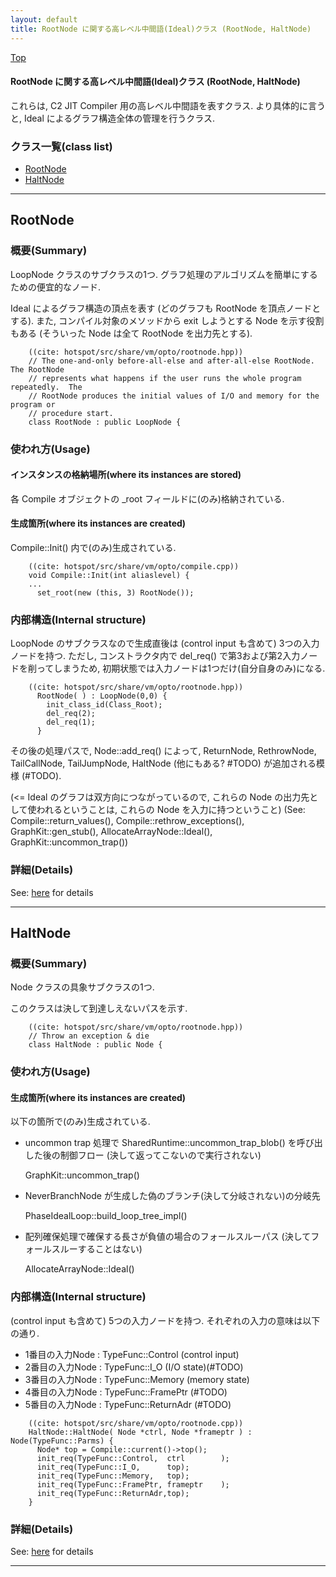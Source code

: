 ```yaml
---
layout: default
title: RootNode に関する高レベル中間語(Ideal)クラス (RootNode, HaltNode)
---
```

[Top](../index.html)

#### RootNode に関する高レベル中間語(Ideal)クラス (RootNode, HaltNode)

これらは, C2 JIT Compiler 用の高レベル中間語を表すクラス.
より具体的に言うと, Ideal によるグラフ構造全体の管理を行うクラス.


### クラス一覧(class list)

  * [RootNode](#noqMdbirgh)
  * [HaltNode](#noiz4g_ue-)


---
## <a name="noqMdbirgh" id="noqMdbirgh">RootNode</a>

### 概要(Summary)
LoopNode クラスのサブクラスの1つ.
グラフ処理のアルゴリズムを簡単にするための便宜的なノード.

Ideal によるグラフ構造の頂点を表す (どのグラフも RootNode を頂点ノードとする).
また, コンパイル対象のメソッドから exit しようとする Node を示す役割もある (そういった Node は全て RootNode を出力先とする).


```
    ((cite: hotspot/src/share/vm/opto/rootnode.hpp))
    // The one-and-only before-all-else and after-all-else RootNode.  The RootNode
    // represents what happens if the user runs the whole program repeatedly.  The
    // RootNode produces the initial values of I/O and memory for the program or
    // procedure start.
    class RootNode : public LoopNode {
```

### 使われ方(Usage)
#### インスタンスの格納場所(where its instances are stored)
各 Compile オブジェクトの _root フィールドに(のみ)格納されている.

#### 生成箇所(where its instances are created)
Compile::Init() 内で(のみ)生成されている.


```
    ((cite: hotspot/src/share/vm/opto/compile.cpp))
    void Compile::Init(int aliaslevel) {
    ...
      set_root(new (this, 3) RootNode());
```

### 内部構造(Internal structure)
LoopNode のサブクラスなので生成直後は (control input も含めて) 3つの入力ノードを持つ.
ただし, コンストラクタ内で del_req() で第3および第2入力ノードを削ってしまうため, 
初期状態では入力ノードは1つだけ(自分自身のみ)になる.


```
    ((cite: hotspot/src/share/vm/opto/rootnode.hpp))
      RootNode( ) : LoopNode(0,0) {
        init_class_id(Class_Root);
        del_req(2);
        del_req(1);
      }
```

その後の処理パスで, Node::add_req() によって, 
ReturnNode, RethrowNode, TailCallNode, TailJumpNode, HaltNode (他にもある? #TODO) が追加される模様 (#TODO).

(<= Ideal のグラフは双方向につながっているので, 
これらの Node の出力先として使われるということは, これらの Node を入力に持つということ)
(See: 
Compile::return_values(), Compile::rethrow_exceptions(), 
GraphKit::gen_stub(), 
AllocateArrayNode::Ideal(), GraphKit::uncommon_trap())




### 詳細(Details)
See: [here](../doxygen/classRootNode.html) for details

---
## <a name="noiz4g_ue-" id="noiz4g_ue-">HaltNode</a>

### 概要(Summary)
Node クラスの具象サブクラスの1つ.

このクラスは決して到達しえないパスを示す.


```
    ((cite: hotspot/src/share/vm/opto/rootnode.hpp))
    // Throw an exception & die
    class HaltNode : public Node {
```

### 使われ方(Usage)
#### 生成箇所(where its instances are created)
以下の箇所で(のみ)生成されている.

* uncommon trap 処理で SharedRuntime::uncommon_trap_blob() を呼び出した後の制御フロー (決して返ってこないので実行されない)
  
  GraphKit::uncommon_trap()

* NeverBranchNode が生成した偽のブランチ(決して分岐されない)の分岐先
  
  PhaseIdealLoop::build_loop_tree_impl()

* 配列確保処理で確保する長さが負値の場合のフォールスルーパス (決してフォールスルーすることはない)

  AllocateArrayNode::Ideal()

### 内部構造(Internal structure)
(control input も含めて) 5つの入力ノードを持つ. それぞれの入力の意味は以下の通り.

* 1番目の入力Node : TypeFunc::Control (control input)
* 2番目の入力Node : TypeFunc::I_O (I/O state)(#TODO)
* 3番目の入力Node : TypeFunc::Memory (memory state)
* 4番目の入力Node : TypeFunc::FramePtr (#TODO)
* 5番目の入力Node : TypeFunc::ReturnAdr (#TODO)


```
    ((cite: hotspot/src/share/vm/opto/rootnode.cpp))
    HaltNode::HaltNode( Node *ctrl, Node *frameptr ) : Node(TypeFunc::Parms) {
      Node* top = Compile::current()->top();
      init_req(TypeFunc::Control,  ctrl        );
      init_req(TypeFunc::I_O,      top);
      init_req(TypeFunc::Memory,   top);
      init_req(TypeFunc::FramePtr, frameptr    );
      init_req(TypeFunc::ReturnAdr,top);
    }
```




### 詳細(Details)
See: [here](../doxygen/classHaltNode.html) for details

---
